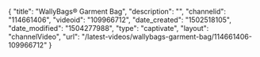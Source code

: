 {
    "title": "WallyBags&reg; Garment Bag",
    "description": "",
    "channelid": "114661406",
    "videoid": "109966712",
    "date_created": "1502518105",
    "date_modified": "1504277988",
    "type": "captivate",
    "layout": "channelVideo",
    "url": "\/latest-videos\/wallybags-garment-bag\/114661406-109966712"
}